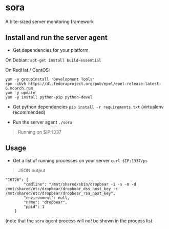 # sora
A bite-sized server monitoring framework

## Install and run the server agent

- Get dependencies for your platform

On Debian: `apt-get install build-essential`

On RedHat / CentOS: 
```
yum -y groupinstall 'Development Tools'
rpm -iUvh https://dl.fedoraproject.org/pub/epel/epel-release-latest-6.noarch.rpm
yum -y update
yum -y install python-pip python-devel
```

- Get python dependencies
`pip install -r requirements.txt` 
(virtualenv recommended)

- Run the server agent
`./sora`
> Running on $IP:1337

## Usage

- Get a list of running processes on your server
`curl $IP:1337/ps`

> JSON output

```
"16726": {
        "cmdline": "/mnt/shared/sbin/dropbear -i -s -m -d /mnt/shared/etc/dropbear/dropbear_dss_host_key -r /mnt/shared/etc/dropbear/dropbear_rsa_host_key", 
        "environment": null, 
        "name": "dropbear", 
        "ppid": 1
    }
```

(note that the `sora` agent process will *not* be shown in the process list

